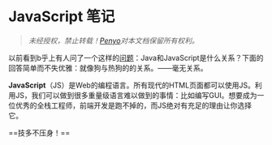 # JavaScript 笔记

> *未经授权，禁止转载！[Penyo](https://github.com/penyoofficial)对本文档保留所有权利。*

以前看到b乎上有人问了一个这样的[问题](https://www.zhihu.com/question/19913979)：Java和JavaScript是什么关系？下面的回答简单而不失优雅：就像狗与热狗的的关系。——毫无关系。

**JavaScript**（JS）是Web的编程语言。所有现代的HTML页面都可以使用JS。利用JS，我们可以做到很多重量级语言难以做到的事情：比如编写GUI。想要成为一位优秀的全栈工程师，前端开发是跑不掉的，而JS绝对有充足的理由让你选择它。

==技多不压身！==
